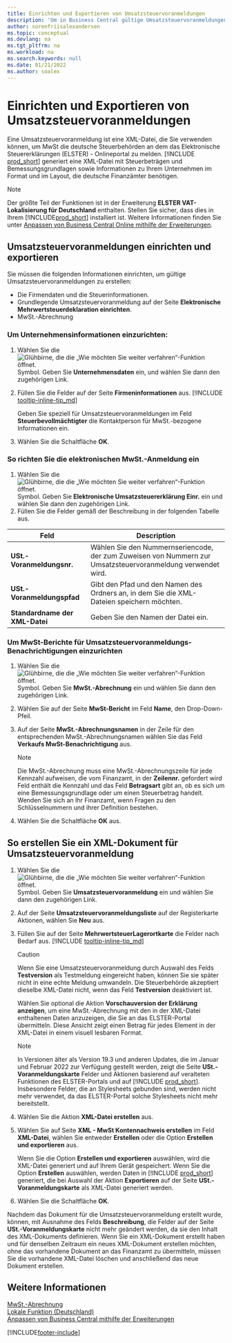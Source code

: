 ```yaml
---
title: Einrichten und Exportieren von Umsatzsteuervoranmeldungen
description: 'Um in Business Central gültige Umsatzsteuervoranmeldungen zu erstellen, müssen Sie die Erklärung und andere Einrichtungsseiten einrichten.'
author: sorenfriisalexandersen
ms.topic: conceptual
ms.devlang: na
ms.tgt_pltfrm: na
ms.workload: na
ms.search.keywords: null
ms.date: 01/21/2022
ms.author: soalex
---
```


# <a name="set-up-and-export-sales-vat-advance-notifications"></a><a name="set-up-and-export-sales-vat-advance-notifications"></a>Einrichten und Exportieren von Umsatzsteuervoranmeldungen

Eine Umsatzsteuervoranmeldung ist eine XML-Datei, die Sie verwenden können, um MwSt die deutsche Steuerbehörden an dem das Elektronische Steuererklärungen (ELSTER) - Onlineportal zu melden. [!INCLUDE [prod_short](../../includes/prod_short.md)] generiert eine XML-Datei mit Steuerbeträgen und Bemessungsgrundlagen sowie Informationen zu Ihrem Unternehmen im Format und im Layout, die deutsche Finanzämter benötigen.

> [!NOTE]
> Der größte Teil der Funktionen ist in der Erweiterung **ELSTER VAT-Lokalisierung für Deutschland** enthalten. Stellen Sie sicher, dass dies in Ihrem [!INCLUDE[prod_short](../../includes/prod_short.md)] installiert ist. Weitere Informationen finden Sie unter [Anpassen von Business Central Online mithilfe der Erweiterungen](../../ui-extensions.md).

## <a name="set-up-and-export-sales-vat-advance-notifications-1"></a><a name="set-up-and-export-sales-vat-advance-notifications-1"></a>Umsatzsteuervoranmeldungen einrichten und exportieren

Sie müssen die folgenden Informationen einrichten, um gültige Umsatzsteuervoranmeldungen zu erstellen:  

- Die Firmendaten und die Steuerinformationen.  
- Grundlegende Umsatzsteuervoranmeldung auf der Seite **Elektronische Mehrwertsteuerdeklaration einrichten**.
- MwSt.-Abrechnung  

### <a name="to-set-up-company-information"></a><a name="to-set-up-company-information"></a>Um Unternehmensinformationen einzurichten:

1. Wählen Sie die ![Glühbirne, die die „Wie möchten Sie weiter verfahren“-Funktion öffnet.](../../media/ui-search/search_small.png "Sagen Sie mir, was Sie tun wollen") Symbol. Geben Sie **Unternehmensdaten** ein, und wählen Sie dann den zugehörigen Link.  
2. Füllen Sie die Felder auf der Seite **Firmeninformationen** aus. [!INCLUDE [tooltip-inline-tip_md](../../includes/tooltip-inline-tip_md.md)]

    Geben Sie speziell für Umsatzsteuervoranmeldungen im Feld **Steuerbevollmächtigter** die Kontaktperson für MwSt.-bezogene Informationen ein.  
3. Wählen Sie die Schaltfläche **OK**.  

### <a name="to-set-up-the-electronic-vat-declaration"></a><a name="to-set-up-the-electronic-vat-declaration"></a>So richten Sie die elektronischen MwSt.-Anmeldung ein

1. Wählen Sie die ![Glühbirne, die die „Wie möchten Sie weiter verfahren“-Funktion öffnet.](../../media/ui-search/search_small.png "Sagen Sie mir, was Sie tun wollen") Symbol. Geben Sie **Elektronische Umsatzsteuererklärung Einr.** ein und wählen Sie dann den zugehörigen Link.
2. Füllen Sie die Felder gemäß der Beschreibung in der folgenden Tabelle aus.

|Feld|Description|
|-----|-----|
|**USt.-Voranmeldungsnr.**|Wählen Sie den Nummernseriencode, der zum Zuweisen von Nummern zur Umsatzsteuervoranmeldung verwendet wird.|
|**USt.-Voranmeldungspfad**|Gibt den Pfad und den Namen des Ordners an, in dem Sie die XML-Dateien speichern möchten.|
|**Standardname der XML-Datei**|Geben Sie den Namen der Datei ein.|

### <a name="to-set-up-a-vat-statement-for-sales-vat-advance-notifications"></a><a name="to-set-up-a-vat-statement-for-sales-vat-advance-notifications"></a>Um MwSt-Berichte für Umsatzsteuervoranmeldungs-Benachrichtigungen einzurichten

1. Wählen Sie die ![Glühbirne, die die „Wie möchten Sie weiter verfahren“-Funktion öffnet.](../../media/ui-search/search_small.png "Sagen Sie mir, was Sie tun wollen") Symbol. Geben Sie **MwSt.-Abrechnung** ein und wählen Sie dann den zugehörigen Link.  
2. Wählen Sie auf der Seite **MwSt-Bericht** im Feld **Name**, den Drop-Down-Pfeil.  
3. Auf der Seite **MwSt.-Abrechnungsnamen** in der Zeile für den entsprechenden MwSt.-Abrechnungsnamen wählen Sie das Feld **Verkaufs MwSt-Benachrichtigung** aus.

    > [!NOTE]
    > Die MwSt.-Abrechnung muss eine MwSt.-Abrechnungszeile für jede Kennzahl aufweisen, die vom Finanzamt, in der **Zeilennr.** gefordert wird Feld enthält die Kennzahl und das Feld **Betragsart** gibt an, ob es sich um eine Bemessungsgrundlage oder um einen Steuerbetrag handelt. Wenden Sie sich an Ihr Finanzamt, wenn Fragen zu den Schlüsselnummern und ihrer Definition bestehen.

4. Wählen Sie die Schaltfläche **OK** aus.  

## <a name="to-create-an-xml-document-for-sales-vat-advance-notification"></a><a name="to-create-an-xml-document-for-sales-vat-advance-notification"></a>So erstellen Sie ein XML-Dokument für Umsatzsteuervoranmeldung

1. Wählen Sie die ![Glühbirne, die die „Wie möchten Sie weiter verfahren“-Funktion öffnet.](../../media/ui-search/search_small.png "Was möchten Sie tun?") Symbol. Geben Sie **Umsatzsteuervoranmeldung** ein und wählen Sie dann den zugehörigen Link.  
2. Auf der Seite **Umsatzsteuervoranmeldungsliste** auf der Registerkarte Aktionen, wählen Sie **Neu** aus.  
3. Füllen Sie auf der Seite **MehrwertsteuerLagerortkarte** die Felder nach Bedarf aus. [!INCLUDE [tooltip-inline-tip_md](../../includes/tooltip-inline-tip_md.md)]

    > [!CAUTION]
    > Wenn Sie eine Umsatzsteuervoranmeldung durch Auswahl des Felds **Testversion** als Testmeldung eingereicht haben, können Sie sie später nicht in eine echte Meldung umwandeln. Die Steuerbehörde akzeptiert dieselbe XML-Datei nicht, wenn das Feld **Testversion** deaktiviert ist.

    Wählen Sie optional die Aktion **Vorschauversion der Erklärung anzeigen**, um eine MwSt.-Abrechnung mit den in der XML-Datei enthaltenen Daten anzuzeigen, die Sie an das ELSTER-Portal übermitteln. Diese Ansicht zeigt einen Betrag für jedes Element in der XML-Datei in einem visuell lesbaren Format.  

    > [!NOTE]
    > In Versionen älter als Version 19.3 und anderen Updates, die im Januar und Februar 2022 zur Verfügung gestellt werden, zeigt die Seite **USt.-Voranmeldungskarte** Felder und Aktionen basierend auf veralteten Funktionen des ELSTER-Portals und auf [!INCLUDE [prod_short](../../includes/prod_short.md)]. Insbesondere Felder, die an Stylesheets gebunden sind, werden nicht mehr verwendet, da das ELSTER-Portal solche Stylesheets nicht mehr bereitstellt.
4. Wählen Sie die Aktion **XML-Datei erstellen** aus.

5. Wählen Sie auf Seite **XML - MwSt Kontennachweis erstellen** im Feld **XML-Datei**, wählen Sie entweder **Erstellen** oder die Option **Erstellen und exportieren** aus.  

    Wenn Sie die Option **Erstellen und exportieren** auswählen, wird die XML-Datei generiert und auf Ihrem Gerät gespeichert. Wenn Sie die Option **Erstellen** auswählen, werden Daten in [!INCLUDE [prod_short](../../includes/prod_short.md)] generiert, die bei Auswahl der Aktion **Exportieren** auf der Seite **USt.-Voranmeldungskarte** als XML-Datei generiert werden.  
6. Wählen Sie die Schaltfläche **OK**.  

Nachdem das Dokument für die Umsatzsteuervoranmeldung erstellt wurde, können, mit Ausnahme des Felds **Beschreibung**, die Felder auf der Seite **USt.-Voranmeldungskarte** nicht mehr geändert werden, da sie den Inhalt des XML-Dokuments definieren. Wenn Sie ein XML-Dokument erstellt haben und für denselben Zeitraum ein neues XML-Dokument erstellen möchten, ohne das vorhandene Dokument an das Finanzamt zu übermitteln, müssen Sie die vorhandene XML-Datei löschen und anschließend das neue Dokument erstellen.

## <a name="see-also"></a><a name="see-also"></a>Weitere Informationen

[MwSt.-Abrechnung](vat-reporting.md)  
[Lokale Funktion (Deutschland)](germany-local-functionality.md)  
[Anpassen von Business Central mithilfe der Erweiterungen](../../ui-extensions.md)  


[!INCLUDE[footer-include](../../includes/footer-banner.md)]
